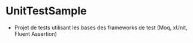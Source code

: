 # UnitTestSample
- Projet de tests utilisant les bases des frameworks de test (Moq, xUnit, Fluent Assertion)